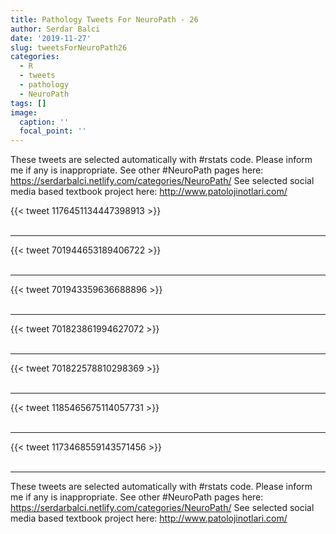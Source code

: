 ```yaml
---
title: Pathology Tweets For NeuroPath - 26
author: Serdar Balci
date: '2019-11-27'
slug: tweetsForNeuroPath26
categories:
  - R
  - tweets
  - pathology
  - NeuroPath
tags: []
image:
  caption: ''
  focal_point: ''
---
```



These tweets are selected automatically with #rstats code. Please inform me if any is inappropriate.
See other #NeuroPath pages here: https://serdarbalci.netlify.com/categories/NeuroPath/ 
See selected social media based textbook project here: http://www.patolojinotlari.com/

{{< tweet 1176451134447398913 >}}
<br>
<br>
<hr>
{{< tweet 701944653189406722 >}}
<br>
<br>
<hr>
{{< tweet 701943359636688896 >}}
<br>
<br>
<hr>
{{< tweet 701823861994627072 >}}
<br>
<br>
<hr>
{{< tweet 701822578810298369 >}}
<br>
<br>
<hr>
{{< tweet 1185465675114057731 >}}
<br>
<br>
<hr>
{{< tweet 1173468559143571456 >}}
<br>
<br>
<hr>


These tweets are selected automatically with #rstats code. Please inform me if any is inappropriate.
See other #NeuroPath pages here: https://serdarbalci.netlify.com/categories/NeuroPath/ 
See selected social media based textbook project here: http://www.patolojinotlari.com/
